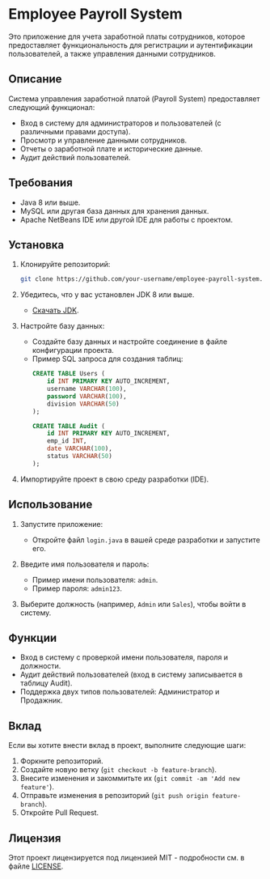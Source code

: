 # Employee Payroll System

Это приложение для учета заработной платы сотрудников, которое предоставляет функциональность для регистрации и аутентификации пользователей, а также управления данными сотрудников.

## Описание

Система управления заработной платой (Payroll System) предоставляет следующий функционал:
- Вход в систему для администраторов и пользователей (с различными правами доступа).
- Просмотр и управление данными сотрудников.
- Отчеты о заработной плате и исторические данные.
- Аудит действий пользователей.

## Требования

- Java 8 или выше.
- MySQL или другая база данных для хранения данных.
- Apache NetBeans IDE или другой IDE для работы с проектом.

## Установка

1. Клонируйте репозиторий:
    ```bash
    git clone https://github.com/your-username/employee-payroll-system.git
    ```

2. Убедитесь, что у вас установлен JDK 8 или выше.
   - [Скачать JDK](https://www.oracle.com/java/technologies/javase-jdk11-downloads.html).

3. Настройте базу данных:
   - Создайте базу данных и настройте соединение в файле конфигурации проекта.
   - Пример SQL запроса для создания таблиц:
     ```sql
     CREATE TABLE Users (
         id INT PRIMARY KEY AUTO_INCREMENT,
         username VARCHAR(100),
         password VARCHAR(100),
         division VARCHAR(50)
     );

     CREATE TABLE Audit (
         id INT PRIMARY KEY AUTO_INCREMENT,
         emp_id INT,
         date VARCHAR(100),
         status VARCHAR(50)
     );
     ```

4. Импортируйте проект в свою среду разработки (IDE).

## Использование

1. Запустите приложение:
   - Откройте файл `login.java` в вашей среде разработки и запустите его.

2. Введите имя пользователя и пароль:
   - Пример имени пользователя: `admin`.
   - Пример пароля: `admin123`.

3. Выберите должность (например, `Admin` или `Sales`), чтобы войти в систему.

## Функции

- Вход в систему с проверкой имени пользователя, пароля и должности.
- Аудит действий пользователей (вход в систему записывается в таблицу Audit).
- Поддержка двух типов пользователей: Администратор и Продажник.

## Вклад

Если вы хотите внести вклад в проект, выполните следующие шаги:

1. Форкните репозиторий.
2. Создайте новую ветку (`git checkout -b feature-branch`).
3. Внесите изменения и закоммитьте их (`git commit -am 'Add new feature'`).
4. Отправьте изменения в репозиторий (`git push origin feature-branch`).
5. Откройте Pull Request.

## Лицензия

Этот проект лицензируется под лицензией MIT - подробности см. в файле [LICENSE](LICENSE).
